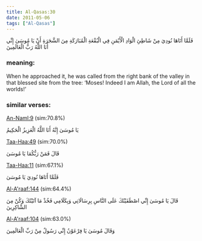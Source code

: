 ```yaml
---
title: Al-Qasas:30
date: 2011-05-06
tags: ["Al-Qasas"]
---
```

فَلَمَّا أَتَاهَا نُودِيَ مِنْ شَاطِئِ الْوَادِ الْأَيْمَنِ فِي الْبُقْعَةِ الْمُبَارَكَةِ مِنَ الشَّجَرَةِ أَنْ يَا مُوسَىٰ إِنِّي أَنَا اللَّهُ رَبُّ الْعَالَمِينَ
### meaning: 
When he approached it, he was called from the right bank of the valley in that blessed site from the tree: ‘Moses! Indeed I am Allah, the Lord of all the worlds!’
### similar verses: 

[An-Naml:9](/27/9) (sim:70.8%)

يَا مُوسَىٰ إِنَّهُ أَنَا اللَّهُ الْعَزِيزُ الْحَكِيمُ

[Taa-Haa:49](/20/49) (sim:70.0%)

قَالَ فَمَنْ رَبُّكُمَا يَا مُوسَىٰ

[Taa-Haa:11](/20/11) (sim:67.1%)

فَلَمَّا أَتَاهَا نُودِيَ يَا مُوسَىٰ

[Al-A'raaf:144](/7/144) (sim:64.4%)

قَالَ يَا مُوسَىٰ إِنِّي اصْطَفَيْتُكَ عَلَى النَّاسِ بِرِسَالَاتِي وَبِكَلَامِي فَخُذْ مَا آتَيْتُكَ وَكُنْ مِنَ الشَّاكِرِينَ

[Al-A'raaf:104](/7/104) (sim:63.0%)

وَقَالَ مُوسَىٰ يَا فِرْعَوْنُ إِنِّي رَسُولٌ مِنْ رَبِّ الْعَالَمِينَ

